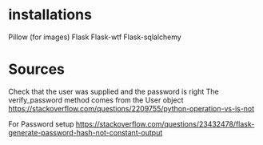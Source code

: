 

# installations

Pillow (for images)
Flask
Flask-wtf
Flask-sqlalchemy



# Sources

Check that the user was supplied and the password is right The verify_password method comes from the User object
https://stackoverflow.com/questions/2209755/python-operation-vs-is-not

For Password setup 
https://stackoverflow.com/questions/23432478/flask-generate-password-hash-not-constant-output
